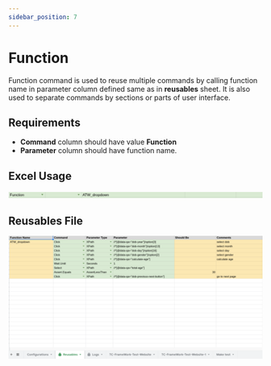 ```yaml
---
sidebar_position: 7
---
```


# Function

Function command is used to reuse multiple commands by calling function name in parameter column defined same as in **reusables** sheet. It is also used to separate commands by sections or parts of user interface.

## Requirements

- **Command** column should have value **Function**
- **Parameter** column should have function name.

## Excel Usage

![Function Command Usage](./img/function.png "Click")

## Reusables File

![Reusables](./img/reusables.png "Click")